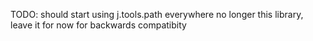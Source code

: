 
TODO: should start using j.tools.path everywhere no longer this library, leave it for now for backwards compatibity